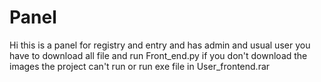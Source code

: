 # Panel
Hi
this is a panel for registry and entry and has admin and usual user
you have to download all file and run Front_end.py if you don't download the images the project can't run
or
run exe file in User_frontend.rar
